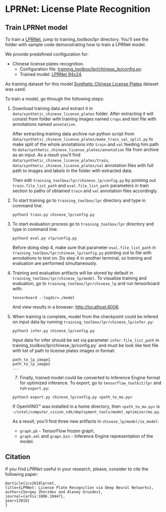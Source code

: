 # LPRNet: License Plate Recognition


## Train LPRNet model

To train a [LPRNet](https://arxiv.org/abs/1806.10447), jump to
training_toolbox/lpr directory. You'll see the folder with sample code
demonstrating how to train a LPRNet model.

We provide predefined configuration for:
* Chinese license plates recognition.
  - Configuration file: [training_toolbox/lpr/chinese_lp/config.py](chinese_lp/config.py).
  - Trained model: [LPRNet 94x24](https://download.01.org/opencv/openvino_training_extensions/models/license_plate_recognition/license-plate-recognition-barrier-0007.tar.gz).

As training dataset for this model [Synthetic Chinese License Plates](https://download.01.org/opencv/openvino_training_extensions/datasets/license_plate_recognition/Synthetic_Chinese_License_Plates.tar.gz) dataset was used.

To train a model, go through the following steps:

1. Download training data and extract it in `data/synthetic_chinese_license_plates` folder. After extracting it will
    consist from folder with training images named `crops` and text file with annotations named `annotation`.

    After extracting training data archive run python script from
    `data/synthetic_chinese_license_plates/make_train_val_split.py` to make split of
    the whole annotations into `train` and `val` feeding him path to `data/synthetic_chinese_license_plates/annotation`
    file from archive as an input. As a result you'll find `data/synthetic_chinese_license_plates/train`,
    `data/synthetic_chinese_license_plates/val` annotation files with full path to images and labels in the folder
    with extracted data.

    Then edit `training_toolbox/lpr/chinese_lp/config.py` by pointing out
    `train.file_list_path` and `eval.file_list_path`
    parameters in train section to paths of obtained `train` and `val`
    annotation files accordingly.

2. To start training go to `training_toolbox/lpr` directory and type in command line:

    ```
    python3 train.py chinese_lp/config.py
    ```

3. To start evaluation process go to `training_toolbox/lpr` directory and type
    in command line:

    ```
    python3 eval.py vlp/config.py
    ```

    Before doing step 4, make sure that parameter `eval.file_list_path` in
    `training_toolbox/lpr/chinese_lp/config.py` pointing out to file with
    annotations to test on. Do step 4 in another terminal, so training and
    evaluation are performed simultaneously.


4. Training and evaluation artifacts will be stored by default in
    `training_toolbox/lpr/chinese_lp/model`.  To visualize training and evaluation, go to
    `training_toolbox/lpr/chinese_lp` and run tensorboard with:

    ```
    tensorboard --logdir=./model
    ```

    And view results in a browser: [http://localhost:6006](http://localhost:6006).

6. When training is complete, model from the checkpoint could be infered on
    input data by running `training_toolbox/lpr/chinese_lp/infer.py`:

    ```
    python3 infer.py chinese_lp/config.py
    ```
    Input data for infer should be set via parameter `infer.file_list_path` in
    training_toolbox/lpr/chinese_lp/config.py` and must be look like text file
    with list of path to license plates images in format:

    ```
    path_to_lp_image1
    path_to_lp_image2
    ...
    ```
   7.  Finally, trained model could be converted to Inference Engine format for
    optimized inference. To export, go to `tensorflow_toolkit/lpr` and run
    `export.py`:
    
    ```
    python3 export.py chinese_lp/config.py <path_to_mo.py>
    ```
    
    If OpenVINO™ was installed in a home directory, then `<path_to_mo.py>` is
    `~/intel/computer_vision_sdk/deployment_tools/model_optimizer/mo.py`.
    
    As a result, you'll find three new artifacts in
    `chinese_lp/model/ie_model`:
    - `graph.pb` - TensorFlow frozen graph,
    - `graph.xml` and `grapn.bin` - Inference Engine representation of the
    model.
    
## Citation

If you find *LPRNet* useful in your research, please, consider to cite the following paper:

```
@article{icv2018lprnet,
title={LPRNet: License Plate Recognition via Deep Neural Networks},
author={Sergey Zherzdev and Alexey Gruzdev},
journal={arXiv:1806.10447},
year={2018}
}
```
